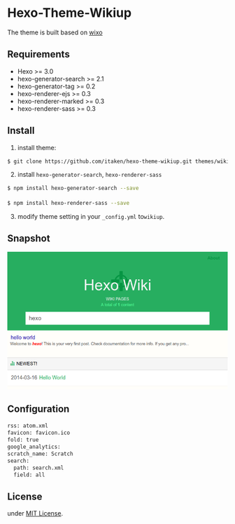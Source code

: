 Hexo-Theme-Wikiup
===

The theme is built based on [wixo](https://github.com/wzpan/hexo-theme-wixo/)

## Requirements ##

* Hexo >= 3.0
* hexo-generator-search >= 2.1
* hexo-generator-tag >= 0.2
* hexo-renderer-ejs >= 0.3
* hexo-renderer-marked >= 0.3
* hexo-renderer-sass >= 0.3

## Install ##

1) install theme:

```bash
$ git clone https://github.com/itaken/hexo-theme-wikiup.git themes/wikiup
```

2) install `hexo-generator-search`, `hexo-renderer-sass`

``` sh
$ npm install hexo-generator-search --save

$ npm install hexo-renderer-sass --save
```

3) modify theme setting in your `_config.yml` to`wikiup`.

## Snapshot ##

![wikiup](https://raw.githubusercontent.com/itaken/hexo-theme-wikiup/master/snapshot.png)

## Configuration ##

```
rss: atom.xml
favicon: favicon.ico
fold: true
google_analytics:
scratch_name: Scratch
search:
  path: search.xml
  field: all
```

## License ##

under [MIT License](http://opensource.org/licenses/MIT).
